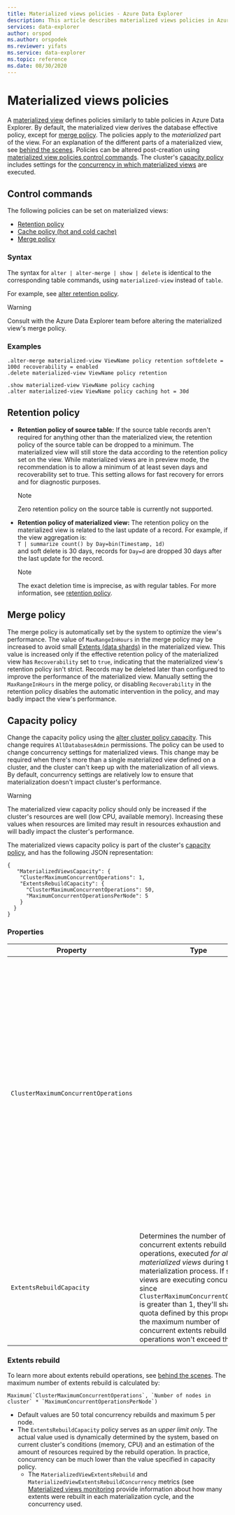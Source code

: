 ```yaml
---
title: Materialized views policies - Azure Data Explorer
description: This article describes materialized views policies in Azure Data Explorer.
services: data-explorer
author: orspod
ms.author: orspodek
ms.reviewer: yifats
ms.service: data-explorer
ms.topic: reference
ms.date: 08/30/2020
---
```

# Materialized views policies

A [materialized view](materialized-view-overview.md) defines policies similarly to table policies in Azure Data Explorer. By default, the materialized view derives the database effective policy, except for [merge policy](#merge-policy). The policies apply to the *materialized* part of the view. For an explanation of the different parts of a materialized view, see [behind the scenes](materialized-view-overview.md#behind-the-scenes). Policies can be altered post-creation using [materialized view policies control commands](#control-commands).  The cluster's [capacity policy](../capacitypolicy.md) includes settings for the [concurrency in which materialized views](#capacity-policy) are executed.

## Control commands

The following policies can be set on materialized views:

* [Retention policy](../retentionpolicy.md)
* [Cache policy (hot and cold cache)](../cachepolicy.md)
* [Merge policy](../mergepolicy.md)

### Syntax

The syntax for `alter | alter-merge | show | delete` is identical to the corresponding table commands, using `materialized-view` instead of `table`. 

For example, see [alter retention policy](../retention-policy.md#alter-retention-policy). 

> [!WARNING]
> Consult with the Azure Data Explorer team before altering the materialized view's merge policy.

### Examples

<!-- csl -->
```
.alter-merge materialized-view ViewName policy retention softdelete = 100d recoverability = enabled
.delete materialized-view ViewName policy retention  

.show materialized-view ViewName policy caching
.alter materialized-view ViewName policy caching hot = 30d
```

## Retention policy

* **Retention policy of source table:** If the source table records aren't required for anything other than the materialized view, the retention policy of the source table can be dropped to a minimum. The materialized view will still store the data according to the retention policy set on the view. While materialized views are in preview mode, the recommendation is to allow a minimum of at least seven days and recoverability set to true. This setting allows for fast recovery for errors and for diagnostic purposes.

    > [!NOTE]
    > Zero retention policy on the source table is currently not supported.

* **Retention policy of materialized view:** The retention policy on the materialized view is related to the last update of a record. For example, if the view aggregation is: <br>
      `T | summarize count() by Day=bin(Timestamp, 1d)` <br>
 and soft delete is 30 days, records for `Day=d` are dropped 30 days after the last update for the record. 
    
  > [!NOTE]
  > The exact deletion time is imprecise, as with regular tables. For more information, see [retention policy](../retentionpolicy.md).

## Merge policy

The merge policy is automatically set by the system to optimize the view's performance. The value of `MaxRangeInHours` in the merge policy may be increased to avoid small [Extents (data shards)](../extents-overview.md) in the materialized view. This value is increased only if the effective retention policy of the materialized view has `Recoverability` set to `true`, indicating that the materialized view's retention policy isn't strict. Records may be deleted later than configured to improve the performance of the materialized view. Manually setting the `MaxRangeInHours` in the merge policy, or disabling `Recoverability` in the retention policy disables the automatic intervention in the policy, and may badly impact the view's performance.

## Capacity policy

Change the capacity policy using the [alter cluster policy capacity](../capacity-policy.md#alter-cluster-policy-capacity). This change requires `AllDatabasesAdmin` permissions.
The policy can be used to change concurrency settings for materialized views. This change may be required when there's more than a single materialized view defined on a cluster, and the cluster can't keep up with the materialization of all views. By default, concurrency settings are relatively low to ensure that materialization doesn't impact cluster's performance.

> [!WARNING]
> The materialized view capacity policy should only be increased if the cluster's resources are well (low CPU, available memory). Increasing these values when resources are limited may result in resources exhaustion and will badly impact the cluster's performance. 

The materialized views capacity policy is part of the cluster's [capacity policy](../capacitypolicy.md), and has the following JSON representation:

<!-- csl -->
``` 
{
   "MaterializedViewsCapacity": {
    "ClusterMaximumConcurrentOperations": 1,
    "ExtentsRebuildCapacity": {
      "ClusterMaximumConcurrentOperations": 50,
      "MaximumConcurrentOperationsPerNode": 5
    }
  }
}
```

### Properties

Property | Type | Description
|---|---|---|
`ClusterMaximumConcurrentOperations` |  | The maximum number of materialized views that the cluster can materialize concurrently. This value is 1 by default, while materialization itself (of a single individual view) may run many concurrent operations. If there's more than a single materialized view defined on the cluster, and if the cluster's resources are in good state, it's recommended to increase this value. |
| `ExtentsRebuildCapacity`|  Determines the number of concurrent extents rebuild operations, executed *for all materialized views* during the materialization process. If several views are executing concurrently, since `ClusterMaximumConcurrentOperation` is greater than 1, they'll share the quota defined by this property, and the maximum number of concurrent extents rebuild operations won't exceed this value.|

### Extents rebuild

To learn more about extents rebuild operations, see [behind the scenes](materialized-view-overview.md#behind-the-scenes). The maximum number of extents rebuild is calculated by:
    
```kusto
Maximum(`ClusterMaximumConcurrentOperations`, `Number of nodes in cluster` * `MaximumConcurrentOperationsPerNode`)
```
    
* Default values are 50 total concurrency rebuilds and maximum 5 per node.
* The `ExtentsRebuildCapacity` policy serves as an *upper limit only*. The actual value used is dynamically determined by the system, based on current cluster's conditions (memory, CPU) and an estimation of the amount of resources required by the rebuild operation. In practice, concurrency can be much lower than the value specified in capacity policy.
    * The `MaterializedViewExtentsRebuild` and `MaterializedViewExtentsRebuildConcurrency` metrics (see [Materialized views monitoring](materialized-view-monitoring.md) provide information about how many extents were rebuilt in each materialization cycle, and the concurrency used.
